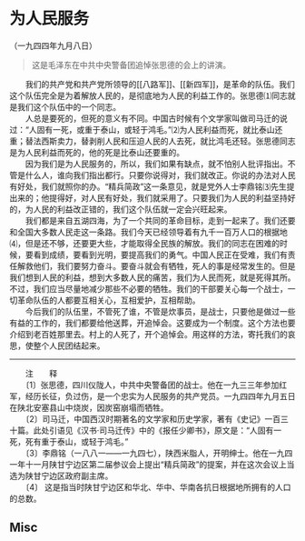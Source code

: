 # 为人民服务  
（一九四四年九月八日）  
  
> 这是毛泽东在中共中央警备团追悼张思德的会上的讲演。   
  
　　我们的共产党和共产党所领导的[[八路军]]、[[新四军]]，是革命的队伍。我们这个队伍完全是为着解放人民的，是彻底地为人民的利益工作的。张思德⑴同志就是我们这个队伍中的一个同志。   
　　人总是要死的，但死的意义有不同。中国古时候有个文学家叫做司马迁的说过：“人固有一死，或重于泰山，或轻于鸿毛。”⑵为人民利益而死，就比泰山还重；替法西斯卖力，替剥削人民和压迫人民的人去死，就比鸿毛还轻。张思德同志是为人民利益而死的，他的死是比泰山还要重的。   
　　因为我们是为人民服务的，所以，我们如果有缺点，就不怕别人批评指出。不管是什么人，谁向我们指出都行。只要你说得对，我们就改正。你说的办法对人民有好处，我们就照你的办。“精兵简政”这一条意见，就是党外人士李鼎铭⑶先生提出来的；他提得好，对人民有好处，我们就采用了。只要我们为人民的利益坚持好的，为人民的利益改正错的，我们这个队伍就一定会兴旺起来。   
　　我们都是来自五湖四海，为了一个共同的革命目标，走到一起来了。我们还要和全国大多数人民走这一条路。我们今天已经领导着有九千一百万人口的根据地⑷，但是还不够，还要更大些，才能取得全民族的解放。我们的同志在困难的时候，要看到成绩，要看到光明，要提高我们的勇气。中国人民正在受难，我们有责任解救他们，我们要努力奋斗。要奋斗就会有牺牲，死人的事是经常发生的。但是我们想到人民的利益，想到大多数人民的痛苦，我们为人民而死，就是死得其所。不过，我们应当尽量地减少那些不必要的牺牲。我们的干部要关心每一个战士，一切革命队伍的人都要互相关心，互相爱护，互相帮助。   
　　今后我们的队伍里，不管死了谁，不管是炊事员，是战士，只要他是做过一些有益的工作的，我们都要给他送葬，开追悼会。这要成为一个制度。这个方法也要介绍到老百姓那里去。村上的人死了，开个追悼会。用这样的方法，寄托我们的哀思，使整个人民团结起来。   
  
  
------------------  
　　注　　释   
　　〔1〕张思德，四川仪陇人，中共中央警备团的战士。他在一九三三年参加红军，经历长征，负过伤，是一个忠实为人民服务的共产党员。一九四四年九月五日在陕北安塞县山中烧炭，因炭窑崩塌而牺牲。   
　　〔2〕司马迁，中国西汉时期著名的文学家和历史学家，著有《史记》一百三十篇。此处引语见《汉书·司马迁传》中的《报任少卿书》，原文是：“人固有一死，死有重于泰山，或轻于鸿毛。”   
　　〔3〕李鼎铭（一八八一——一九四七），陕西米脂人，开明绅士。他在一九四一年十一月陕甘宁边区第二届参议会上提出“精兵简政”的提案，并在这次会议上当选为陕甘宁边区政府副主席。   
　　〔4〕 这是指当时陕甘宁边区和华北、华中、华南各抗日根据地所拥有的人口的总数。   

## Misc




